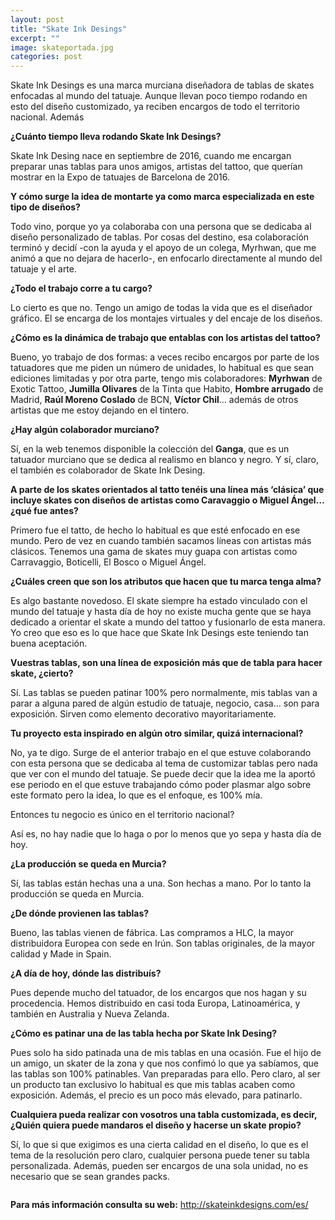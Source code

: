```yaml
---
layout: post
title: "Skate Ink Desings"
excerpt: ""
image: skateportada.jpg
categories: post
---
```


Skate Ink Desings es una marca murciana diseñadora de tablas de skates enfocadas al mundo del tatuaje. Aunque llevan poco tiempo rodando en esto del diseño customizado, ya reciben encargos de todo el territorio nacional. Además 

<b>¿Cuánto tiempo lleva rodando Skate Ink Desings?</b> 

Skate Ink Desing nace en septiembre de 2016, cuando me encargan preparar unas tablas para unos amigos, artistas del tattoo, que querían mostrar en la Expo de tatuajes de Barcelona de 2016. 

<b>Y cómo surge la idea de montarte ya como marca especializada en este tipo de diseños?</b>

Todo vino, porque yo ya colaboraba con una persona que se dedicaba al diseño personalizado de tablas. Por cosas del destino, esa colaboración terminó y decidí -con la ayuda y el apoyo de un colega, Myrhwan, que me animó a que no dejara de hacerlo-, en enfocarlo directamente al mundo del tatuaje y el arte. 


<b>¿Todo el trabajo corre a tu cargo?</b> 

Lo cierto es que no. Tengo un amigo de todas la vida que es el diseñador gráfico. El se encarga de los montajes virtuales y del encaje de los diseños. 

<b>¿Cómo es la dinámica de trabajo que entablas con los artistas del tattoo?</b>

Bueno, yo trabajo de dos formas: a veces recibo encargos por parte de los tatuadores que me piden un número de unidades, lo habitual es que sean ediciones limitadas y por otra parte, tengo mis colaboradores: <b>Myrhwan</b> de Exotic Tattoo, <b>Jumilla Olivares</b> de la Tinta que Habito, <b>Hombre arrugado</b> de Madrid, <b>Raúl Moreno Coslado</b> de BCN, <b>Víctor Chil</b>… además de otros artistas que me estoy dejando en el tintero.

<b>¿Hay algún colaborador murciano?</b> 

Sí, en la web tenemos disponible la colección del <b>Ganga</b>, que es un tatuador murciano que se dedica al realismo en blanco y negro. Y sí, claro, el también es colaborador de Skate Ink Desing. 

<b>A parte de los skates orientados al tatto tenéis una línea más ‘clásica’ que incluye skates con diseños de artistas como Caravaggio o Miguel Ángel… ¿qué fue antes?</b>

Primero fue el tatto, de hecho lo habitual es que esté enfocado en ese mundo. Pero de vez en cuando también sacamos líneas con artistas más clásicos. Tenemos una gama de skates muy guapa con artistas como Carravaggio, Boticelli, El Bosco o Miguel Ángel.  

<b>¿Cuáles creen que son los atributos que hacen que tu marca tenga alma?</b> 

Es algo bastante novedoso. El skate siempre ha estado vinculado con el mundo del tatuaje y hasta día de hoy no existe mucha gente que se haya dedicado a orientar el skate a mundo del tattoo y fusionarlo de esta manera.  Yo creo que eso es lo que hace que Skate Ink Desings este teniendo tan buena aceptación. 

<b>Vuestras tablas, son una línea de exposición más que de tabla para hacer skate, ¿cierto?</b>

Sí. Las tablas se pueden patinar 100% pero normalmente, mis tablas van a parar a alguna pared de algún estudio de tatuaje, negocio, casa… son para exposición. Sirven como elemento decorativo mayoritariamente. 

<b>Tu proyecto esta inspirado en algún otro similar, quizá internacional?</b> 

No, ya te digo. Surge de el anterior trabajo en el que estuve colaborando con esta persona que se dedicaba al tema de customizar tablas pero nada que ver con el mundo del tatuaje. Se puede decir que la idea me la aportó ese periodo en el que estuve trabajando cómo poder plasmar algo sobre este formato pero la idea, lo que es el enfoque, es 100% mía. 

Entonces tu negocio es único en el territorio nacional? 

Así es, no hay nadie que lo haga o por lo menos que yo sepa y hasta día de hoy. 

<b>¿La producción se queda en Murcia?</b>

Sí, las tablas están hechas una a una.  Son hechas a mano. Por lo tanto la producción se queda en Murcia. 

<b>¿De dónde provienen las tablas?</b> 

Bueno, las tablas vienen de fábrica. Las compramos a HLC, la mayor distribuidora Europea con sede en Irún. Son tablas originales, de la mayor calidad y Made in Spain. 

<b>¿A día de hoy, dónde las distribuís?</b> 

Pues depende mucho del tatuador, de los encargos que nos hagan y su procedencia. Hemos distribuido en casi toda Europa, Latinoamérica, y también en  Australia y Nueva Zelanda.


<b>¿Cómo es patinar una de las tabla hecha por Skate Ink Desing?</b> 

Pues solo ha sido patinada una de mis tablas en una ocasión. Fue el hijo de un amigo, un skater de la zona y que nos confimó lo que ya sabíamos, que las tablas son 100% patinables. Van preparadas para ello. Pero claro, al ser un producto tan exclusivo lo habitual es que mis tablas acaben como exposición. Además, el precio es un poco más elevado, para patinarlo. 

<b>Cualquiera pueda realizar con vosotros una tabla customizada, es decir, ¿Quién quiera puede mandaros el diseño y hacerse un skate propio?</b>

Sí, lo que si que exigimos es una cierta calidad en el diseño, lo que es el tema de la resolución pero claro, cualquier persona puede tener su tabla personalizada. Además, pueden ser encargos de una sola unidad, no es necesario que se sean grandes packs. 

<span class="image object">
      <img src="assets/images/pieskate.jpg" alt="" />
    </span>

<b>Para más información consulta su web:</b> 
<a href= " http://skateinkdesigns.com/es/">http://skateinkdesigns.com/es/</a>

